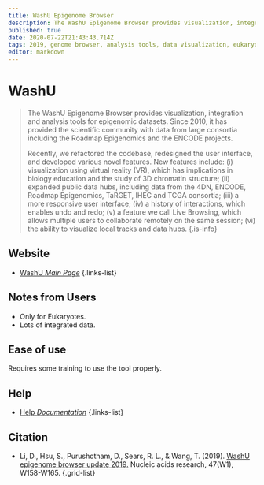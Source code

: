 ```yaml
---
title: WashU Epigenome Browser
description: The WashU Epigenome Browser provides visualization, integration and analysis tools for epigenomic datasets.
published: true
date: 2020-07-22T21:43:43.714Z
tags: 2019, genome browser, analysis tools, data visualization, eukaryota, epigenetic
editor: markdown
---
```


# WashU

> The WashU Epigenome Browser provides visualization, integration and analysis tools for epigenomic datasets. Since 2010, it has provided the scientific community with data from large consortia including the Roadmap Epigenomics and the ENCODE projects. 
>
> Recently, we refactored the codebase, redesigned the user interface, and developed various novel features. New features include: (i) visualization using virtual reality (VR), which has implications in biology education and the study of 3D chromatin structure; (ii) expanded public data hubs, including data from the 4DN, ENCODE, Roadmap Epigenomics, TaRGET, IHEC and TCGA consortia; (iii) a more responsive user interface; (iv) a history of interactions, which enables undo and redo; (v) a feature we call Live Browsing, which allows multiple users to collaborate remotely on the same session; (vi) the ability to visualize local tracks and data hubs.
{.is-info}
 

## Website 

- [WashU *Main Page*](https://epigenomegateway.wustl.edu/)
 {.links-list}

## Notes from Users
- Only for Eukaryotes.
- Lots of integrated data.

## Ease of use

Requires some training to use the tool properly.

## Help
- [Help *Documentation*](http://epigenomegateway.wustl.edu/support/guide/index.html)
{.links-list}

## Citation 

- Li, D., Hsu, S., Purushotham, D., Sears, R. L., & Wang, T. (2019). [WashU epigenome browser update 2019.](https://academic.oup.com/nar/article/47/W1/W158/5511467) Nucleic acids research, 47(W1), W158-W165.
{.grid-list}